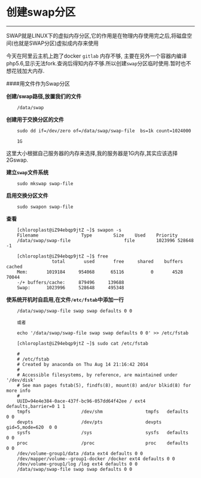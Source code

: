 # 创建swap分区

---

SWAP就是LINUX下的虚拟内存分区,它的作用是在物理内存使用完之后,将磁盘空间(也就是SWAP分区)虚拟成内存来使用

今天在阿里云主机上跑了docker `gitlab` 内存不够, 主要在另外一个容器内编译php5.6,显示无法fork.查询后得知内存不够.所以创建`swap`分区临时使用.暂时也不想花钱加大内存.



####用文件作为Swap分区

**创建/swap路径,放置我们的文件**

		/data/swap
		
**创建用于交换分区的文件**

		sudo dd if=/dev/zero of=/data/swap/swap-file  bs=1k count=1024000
		
		1G
		
这里大小根据自己服务器的内存来选择,我的服务器是1G内存,其实应该选择2Gswap.
		
**建立`swap`文件系统**

		sudo mkswap swap-file
		
**启用交换分区文件**

		sudo swapon swap-file
		
**查看**

		[chloroplast@iZ94ebqp9jtZ ~]$ swapon -s
		Filename				Type		Size	Used	Priority
		/data/swap/swap-file                    file		1023996	528648	-1
		
		[chloroplast@iZ94ebqp9jtZ ~]$ free
		             total       used       free     shared    buffers     cached
		Mem:       1019184     954068      65116          0       4528      70044
		-/+ buffers/cache:     879496     139688
		Swap:      1023996     528648     495348
		
**使系统开机时自启用,在文件`/etc/fstab`中添加一行**

		/data/swap/swap-file swap swap defaults 0 0
		
		或者
		
		echo '/data/swap/swap-file swap swap defaults 0 0' >> /etc/fstab
		
		[chloroplast@iZ94ebqp9jtZ ~]$ sudo cat /etc/fstab

		#
		# /etc/fstab
		# Created by anaconda on Thu Aug 14 21:16:42 2014
		#
		# Accessible filesystems, by reference, are maintained under '/dev/disk'
		# See man pages fstab(5), findfs(8), mount(8) and/or blkid(8) for more info
		#
		UUID=94e4e384-0ace-437f-bc96-057dd64f42ee / ext4 defaults,barrier=0 1 1
		tmpfs                   /dev/shm                tmpfs   defaults        0 0
		devpts                  /dev/pts                devpts  gid=5,mode=620  0 0
		sysfs                   /sys                    sysfs   defaults        0 0
		proc                    /proc                   proc    defaults        0 0
		/dev/volume-group1/data /data ext4 defaults 0 0
		/dev/mapper/volume--group1-docker /docker ext4 defaults 0 0
		/dev/volume-group1/log /log ext4 defaults 0 0
		/data/swap/swap-file swap swap defaults 0 0